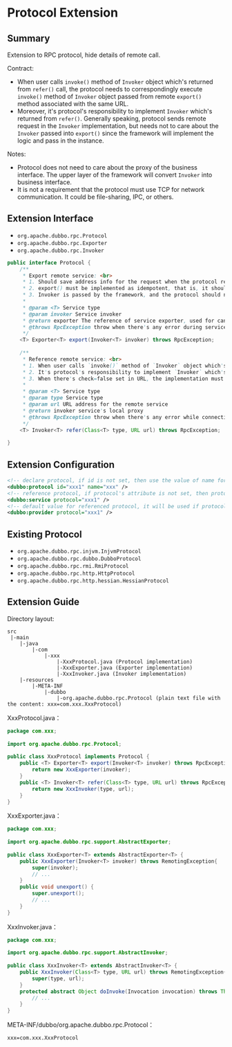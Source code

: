 # Protocol Extension

## Summary

Extension to RPC protocol, hide details of remote call.

Contract:

* When user calls `invoke()` method of `Invoker` object which's returned from `refer()` call, the protocol needs to correspondingly execute `invoke()` method of `Invoker` object passed from remote `export()` method associated with the same URL.
* Moreover, it's protocol's responsibility to implement `Invoker` which's returned from `refer()`. Generally speaking, protocol sends remote request in the `Invoker` implementation, but needs not to care about the `Invoker` passed into `export()` since the framework will implement the logic and pass in the instance.

Notes:

* Protocol does not need to care about the proxy of the business interface. The upper layer of the framework will convert `Invoker` into business interface.
* It is not a requirement that the protocol must use TCP for network communication. It could be file-sharing, IPC, or others.

## Extension Interface

* `org.apache.dubbo.rpc.Protocol`
* `org.apache.dubbo.rpc.Exporter`
* `org.apache.dubbo.rpc.Invoker`

```java
public interface Protocol {
    /**
     * Export remote service: <br>
     * 1. Should save address info for the request when the protocol receives it: RpcContext.getContext().setRemoteAddress();<br>
     * 2. export() must be implemented as idempotent, that is, it should not introduce side effect when the implementation gets called with the same Invoker for more than once.
     * 3. Invoker is passed by the framework, and the protocol should not care about it. <br>
     * 
     * @param <T> Service type
     * @param invoker Service invoker
     * @return exporter The reference of service exporter, used for cancelling service export.
     * @throws RpcException throw when there's any error during service export, e.g. the port is occupied
     */
    <T> Exporter<T> export(Invoker<T> invoker) throws RpcException;
 
    /**
     * Reference remote service: <br>
     * 1. When user calls `invoke()` method of `Invoker` object which's returned from `refer()` call, the protocol needs to correspondingly execute `invoke()` method of `Invoker` object passed from remote `export()` method associated with the same URL. <br>
     * 2. It's protocol's responsibility to implement `Invoker` which's returned from `refer()`. Generally speaking, protocol sends remote request in the `Invoker` implementation. <br>
     * 3. When there's check=false set in URL, the implementation must not throw exception but try to recover when connection fails.
     * 
     * @param <T> Service type
     * @param type Service type
     * @param url URL address for the remote service
     * @return invoker service's local proxy
     * @throws RpcException throw when there's any error while connecting to the service provider
     */
    <T> Invoker<T> refer(Class<T> type, URL url) throws RpcException;
 
}
```

## Extension Configuration

```xml
<!-- declare protocol, if id is not set, then use the value of name for id -->
<dubbo:protocol id="xxx1" name="xxx" />
<!-- reference protocol, if protocol's attribute is not set, then protocol configuration will be scanned automatically from ApplicationContext -->
<dubbo:service protocol="xxx1" />
<!-- default value for referenced protocol, it will be used if protocol attribute is not configured in <dubbo:service> --> 
<dubbo:provider protocol="xxx1" />
```

## Existing Protocol

* `org.apache.dubbo.rpc.injvm.InjvmProtocol`
* `org.apache.dubbo.rpc.dubbo.DubboProtocol`
* `org.apache.dubbo.rpc.rmi.RmiProtocol`
* `org.apache.dubbo.rpc.http.HttpProtocol`
* `org.apache.dubbo.rpc.http.hessian.HessianProtocol`

## Extension Guide

Directory layout:

```
src
 |-main
    |-java
        |-com
            |-xxx
                |-XxxProtocol.java (Protocol implementation)
                |-XxxExporter.java (Exporter implementation)
                |-XxxInvoker.java (Invoker implementation)
    |-resources
        |-META-INF
            |-dubbo
                |-org.apache.dubbo.rpc.Protocol (plain text file with the content: xxx=com.xxx.XxxProtocol)
```

XxxProtocol.java：

```java
package com.xxx;
 
import org.apache.dubbo.rpc.Protocol;
 
public class XxxProtocol implements Protocol {
    public <T> Exporter<T> export(Invoker<T> invoker) throws RpcException {
        return new XxxExporter(invoker);
    }
    public <T> Invoker<T> refer(Class<T> type, URL url) throws RpcException {
        return new XxxInvoker(type, url);
    }
}
```

XxxExporter.java：

```java
package com.xxx;
 
import org.apache.dubbo.rpc.support.AbstractExporter;
 
public class XxxExporter<T> extends AbstractExporter<T> {
    public XxxExporter(Invoker<T> invoker) throws RemotingException{
        super(invoker);
        // ...
    }
    public void unexport() {
        super.unexport();
        // ...
    }
}
```

XxxInvoker.java：

```java
package com.xxx;
 
import org.apache.dubbo.rpc.support.AbstractInvoker;
 
public class XxxInvoker<T> extends AbstractInvoker<T> {
    public XxxInvoker(Class<T> type, URL url) throws RemotingException{
        super(type, url);
    }
    protected abstract Object doInvoke(Invocation invocation) throws Throwable {
        // ...
    }
}
```

META-INF/dubbo/org.apache.dubbo.rpc.Protocol：

```properties
xxx=com.xxx.XxxProtocol
```